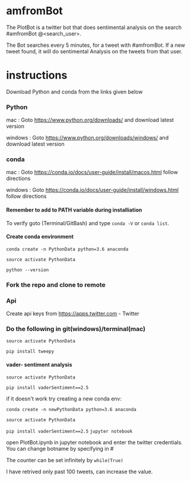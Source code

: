 # amfromBot
The PlotBot is a twitter bot that does sentimental analysis on the search #amfromBot @<search_user>.

The Bot searches every 5 minutes, for a tweet with #amfromBot. If a new tweet found, it will do sentimental Analysis on the tweets from that user.

# instructions
Download Python and conda from the links given below
### Python

mac : Goto https://www.python.org/downloads/ and download latest version

windows : Goto https://www.python.org/downloads/windows/ and download latest version

### conda
mac : Goto https://conda.io/docs/user-guide/install/macos.html follow directions

windows : Goto https://conda.io/docs/user-guide/install/windows.html follow directions

#### Remember to add to PATH variable during installiation
To verify goto (Terminal/GitBash) and type `conda -V` or `conda list`.

#### Create conda environment

`conda create -n PythonData python=3.6 anaconda` 

`source activate PythonData`

`python --version`

### Fork the repo and clone to remote

### Api
Create api keys from  https://apps.twitter.com - Twitter

### Do the following in git(windows)/terminal(mac)

`source activate PythonData`

`pip install tweepy`

#### vader- sentiment analysis

`source activate PythonData`

`pip install vaderSentiment==2.5`

if it doesn't work try creating a new conda env:

`conda create -n newPythonData python=3.6 anaconda` 

`source activate PythonData`

`pip install vaderSentiment==2.5`
`jupyter notebook`

open PlotBot.ipynb in jupyter notebook and enter the twitter credentials. 
You can change botname by specifying in #<botname>

The counter can be set infinitely by   `while(True)`

I have retrived only past 100 tweets, can increase the value.




